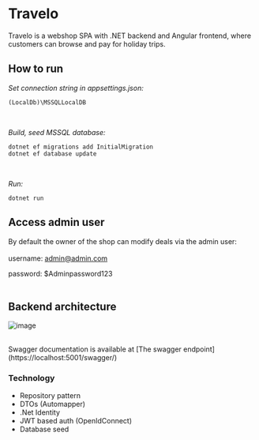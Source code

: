 # Travelo

Travelo is a webshop SPA with .NET backend and Angular frontend, where customers can browse and pay for holiday trips.
<br>

## How to run

*Set connection string in appsettings.json:*
```
(LocalDb)\MSSQLLocalDB
```
<br>

*Build, seed MSSQL database:*
```
dotnet ef migrations add InitialMigration
dotnet ef database update
```
<br>

*Run:*
```
dotnet run
```

## Access admin user

By default the owner of the shop can modify deals via the admin user:
<br>
<br>
username: admin@admin.com
<br>

password: $Adminpassword123
<br>
<br>

## Backend architecture

![image](https://user-images.githubusercontent.com/47303182/179362613-7a4e4b43-507f-423c-a28a-8c27443cc0fa.png)

<br>
Swagger documentation is available at [The swagger endpoint](https://localhost:5001/swagger/)
<br>


### Technology

- Repository pattern
- DTOs (Automapper)
- .Net Identity
- JWT based auth (OpenIdConnect)
- Database seed


